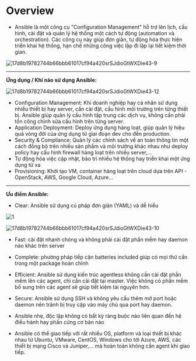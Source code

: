 # Overview

- Ansible là một công cụ "Configuration Management" hỗ trợ lên lịch, cấu hình, cài đặt và quản lý hệ thống một cách tự động (automation và orchestration). Các công cụ này giúp đơn giản, tự động hóa thực hiện triển khai hệ thống, hạn chế những công việc lặp đi lặp lại tiết kiệm thời gian.



![17d8b19782744b66bbb61017cf94a420srSJdioGtWXDie43-9](https://user-images.githubusercontent.com/43572616/181192343-d172ff8e-2e69-4243-91df-51cf58cfa55e.png)


___
**Ứng dụng / Khi nào sử dụng Ansible:**



![17d8b19782744b66bbb61017cf94a420srSJdioGtWXDie43-12](https://user-images.githubusercontent.com/43572616/181192427-775d4732-6e2a-440b-994b-343b969d8139.png)





- Configuration Management: Khi doanh nghiệp hay cá nhân sử dụng nhiều thiết bị hay server, cần cài đặt, cấu hình môi trường trên từng thiết bị. Ansible giúp quản lý cấu hình tập trung các dịch vụ, không cần phải tốn công chỉnh sửa cấu hình trên từng server.
 
- Application Deployment: Deploy ứng dụng hàng loạt, giúp quản lý hiệu quả vòng đời của ứng dụng từ giai đoạn dev cho đến production.
 
- Security & Compliance: Quản lý các chính sách về an toàn thông tin một cách đồng bộ trên nhiều sản phẩm và môi trường khác nhau như deploy policy hay cấu hình firewall hàng loạt trên nhiều server,…
 
- Tự động hóa việc cập nhật, bảo trì nhiều hệ thống hay triển khai một ứng dụng từ xa
 
- Provisioning: Khởi tạo VM, container hàng loạt trên cloud dựa trên API - OpenStack, AWS, Google Cloud, Azure…


___
**Ưu điểm Ansible:**
  - Clear: Ansible sử dụng cú pháp đơn giản (YAML) và dễ hiểu

![1](https://user-images.githubusercontent.com/43572616/181192780-944e2abe-b72f-4a37-994b-d1236ef6ba6d.png)

![17d8b19782744b66bbb61017cf94a420srSJdioGtWXDie43-10](https://user-images.githubusercontent.com/43572616/181192841-64f9c967-ffb3-47bb-9dc4-0e6ec3e35fe5.png)



- Fast: cài đặt nhanh chóng và không phải cài đặt phần mềm hay daemon nào khác trên server 



- Complete: phương pháp tiếp cận batteries included giúp có mọi thứ cần trong một package hoàn chỉnh



- Efficient: Ansible sử dụng kiến trúc agentless không cần cài đặt phần mềm lên các agent, chỉ cần cài đặt tại master. Việc không có phần mềm bổ sung trên các agent sẽ giúp tiết kiệm tài nguyên hơn.



- Secure: Ansible sử dụng SSH và không yêu cầu thêm mở port hoặc daemon nên tránh bị truy cập vào máy chủ qua port hay daemon.



- Ansible nhẹ, độc lập không có bất kỳ ràng buộc nào liên quan đến hệ điều hành hay phần cứng cơ bản nào
 
- Ansible có thể giao tiếp với rất nhiều OS, platform và loại thiết bị khác nhau từ Ubuntu, VMware, CentOS, Windows cho tới Azure, AWS, các thiết bị mạng Cisco và Juniper,… mà hoàn toàn không cần agent khi giao tiếp.
